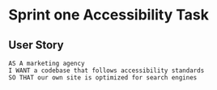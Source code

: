 # Sprint one Accessibility Task

## User Story

```
AS A marketing agency
I WANT a codebase that follows accessibility standards
SO THAT our own site is optimized for search engines
```

#